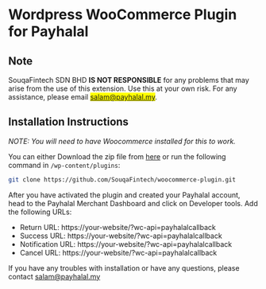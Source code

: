 # Wordpress WooCommerce Plugin for Payhalal

## Note

SouqaFintech SDN BHD **IS NOT RESPONSIBLE** for any problems that may arise from the use of this extension. Use this at your own risk. For any assistance, please email <mark>salam@payhalal.my</mark>.

## Installation Instructions

*NOTE: You will need to have Woocommerce installed for this to work.*

You can either Download the zip file from [here](https://github.com/SouqaFintech/woocommerce-plugin) or run the following command in `/wp-content/plugins`:

```bash
git clone https://github.com/SouqaFintech/woocommerce-plugin.git
```

After you have activated the plugin and created your Payhalal account, head to the Payhalal Merchant Dashboard and click on Developer tools. Add the following URLs:

- Return URL: https://your-website/?wc-api=payhalalcallback
- Success URL: https://your-website/?wc-api=payhalalcallback
- Notification URL: https://your-website/?wc-api=payhalalcallback
- Cancel URL: https://your-website/?wc-api=payhalalcallback

If you have any troubles with installation or have any questions, please contact salam@payhalal.my
